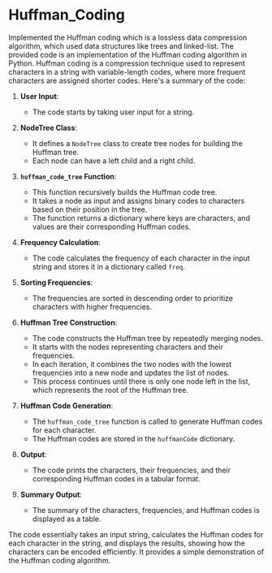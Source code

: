 # Huffman_Coding
Implemented the Huffman coding which is a lossless data compression algorithm, which used data 
structures like trees and linked-list.
The provided code is an implementation of the Huffman coding algorithm in Python. Huffman coding is a compression technique used to represent characters in a string with variable-length codes, where more frequent characters are assigned shorter codes. Here's a summary of the code:

1. **User Input**:
   - The code starts by taking user input for a string.

2. **NodeTree Class**:
   - It defines a `NodeTree` class to create tree nodes for building the Huffman tree.
   - Each node can have a left child and a right child.

3. **`huffman_code_tree` Function**:
   - This function recursively builds the Huffman code tree.
   - It takes a node as input and assigns binary codes to characters based on their position in the tree.
   - The function returns a dictionary where keys are characters, and values are their corresponding Huffman codes.

4. **Frequency Calculation**:
   - The code calculates the frequency of each character in the input string and stores it in a dictionary called `freq`.

5. **Sorting Frequencies**:
   - The frequencies are sorted in descending order to prioritize characters with higher frequencies.

6. **Huffman Tree Construction**:
   - The code constructs the Huffman tree by repeatedly merging nodes.
   - It starts with the nodes representing characters and their frequencies.
   - In each iteration, it combines the two nodes with the lowest frequencies into a new node and updates the list of nodes.
   - This process continues until there is only one node left in the list, which represents the root of the Huffman tree.

7. **Huffman Code Generation**:
   - The `huffman_code_tree` function is called to generate Huffman codes for each character.
   - The Huffman codes are stored in the `huffmanCode` dictionary.

8. **Output**:
   - The code prints the characters, their frequencies, and their corresponding Huffman codes in a tabular format.

9. **Summary Output**:
   - The summary of the characters, frequencies, and Huffman codes is displayed as a table.

The code essentially takes an input string, calculates the Huffman codes for each character in the string, and displays the results, showing how the characters can be encoded efficiently. It provides a simple demonstration of the Huffman coding algorithm.

